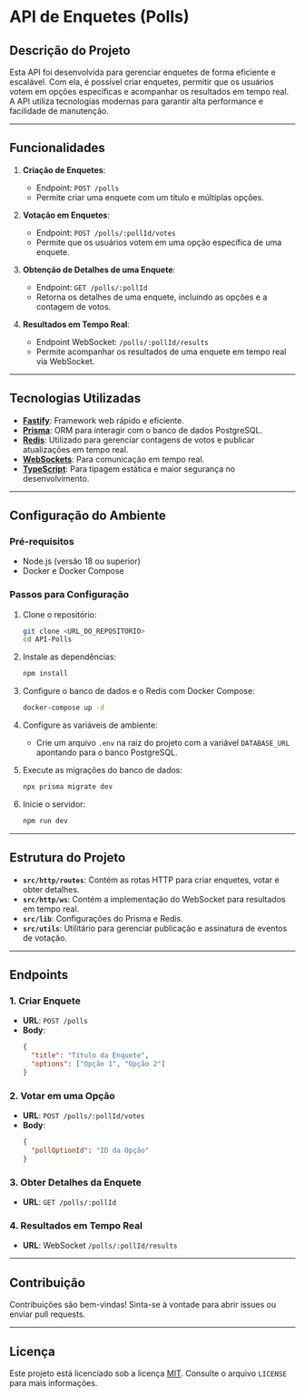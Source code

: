 # **API de Enquetes (Polls)**

## **Descrição do Projeto**

Esta API foi desenvolvida para gerenciar enquetes de forma eficiente e escalável. Com ela, é possível criar enquetes, permitir que os usuários votem em opções específicas e acompanhar os resultados em tempo real. A API utiliza tecnologias modernas para garantir alta performance e facilidade de manutenção.

---

## **Funcionalidades**

1. **Criação de Enquetes**:
   - Endpoint: `POST /polls`
   - Permite criar uma enquete com um título e múltiplas opções.

2. **Votação em Enquetes**:
   - Endpoint: `POST /polls/:pollId/votes`
   - Permite que os usuários votem em uma opção específica de uma enquete.

3. **Obtenção de Detalhes de uma Enquete**:
   - Endpoint: `GET /polls/:pollId`
   - Retorna os detalhes de uma enquete, incluindo as opções e a contagem de votos.

4. **Resultados em Tempo Real**:
   - Endpoint WebSocket: `/polls/:pollId/results`
   - Permite acompanhar os resultados de uma enquete em tempo real via WebSocket.

---

## **Tecnologias Utilizadas**

- <a href="https://www.fastify.io/" target="_blank" rel="noopener noreferrer">**Fastify**</a>: Framework web rápido e eficiente.
- <a href="https://www.prisma.io/" target="_blank" rel="noopener noreferrer">**Prisma**</a>: ORM para interagir com o banco de dados PostgreSQL.
- <a href="https://redis.io/" target="_blank" rel="noopener noreferrer">**Redis**</a>: Utilizado para gerenciar contagens de votos e publicar atualizações em tempo real.
- <a href="https://developer.mozilla.org/pt-BR/docs/Web/API/WebSockets_API" target="_blank" rel="noopener noreferrer">**WebSockets**</a>: Para comunicação em tempo real.
- <a href="https://www.typescriptlang.org/" target="_blank" rel="noopener noreferrer">**TypeScript**</a>: Para tipagem estática e maior segurança no desenvolvimento.

---

## **Configuração do Ambiente**

### **Pré-requisitos**

- Node.js (versão 18 ou superior)
- Docker e Docker Compose

### **Passos para Configuração**

1. Clone o repositório:
   ```bash
   git clone <URL_DO_REPOSITORIO>
   cd API-Polls
   ```

2. Instale as dependências:
   ```bash
   npm install
   ```

3. Configure o banco de dados e o Redis com Docker Compose:
   ```bash
   docker-compose up -d
   ```

4. Configure as variáveis de ambiente:
   - Crie um arquivo `.env` na raiz do projeto com a variável `DATABASE_URL` apontando para o banco PostgreSQL.

5. Execute as migrações do banco de dados:
   ```bash
   npx prisma migrate dev
   ```

6. Inicie o servidor:
   ```bash
   npm run dev
   ```

---

## **Estrutura do Projeto**

- **`src/http/routes`**: Contém as rotas HTTP para criar enquetes, votar e obter detalhes.
- **`src/http/ws`**: Contém a implementação do WebSocket para resultados em tempo real.
- **`src/lib`**: Configurações do Prisma e Redis.
- **`src/utils`**: Utilitário para gerenciar publicação e assinatura de eventos de votação.

---

## **Endpoints**

### **1. Criar Enquete**
- **URL**: `POST /polls`
- **Body**:
  ```json
  {
    "title": "Título da Enquete",
    "options": ["Opção 1", "Opção 2"]
  }
  ```

### **2. Votar em uma Opção**
- **URL**: `POST /polls/:pollId/votes`
- **Body**:
  ```json
  {
    "pollOptionId": "ID da Opção"
  }
  ```

### **3. Obter Detalhes da Enquete**
- **URL**: `GET /polls/:pollId`

### **4. Resultados em Tempo Real**
- **URL**: WebSocket `/polls/:pollId/results`

---

## **Contribuição**

Contribuições são bem-vindas! Sinta-se à vontade para abrir issues ou enviar pull requests.

---

## **Licença**

Este projeto está licenciado sob a licença <a href="https://opensource.org/licenses/MIT" target="_blank" rel="noopener noreferrer">MIT</a>. Consulte o arquivo `LICENSE` para mais informações.
